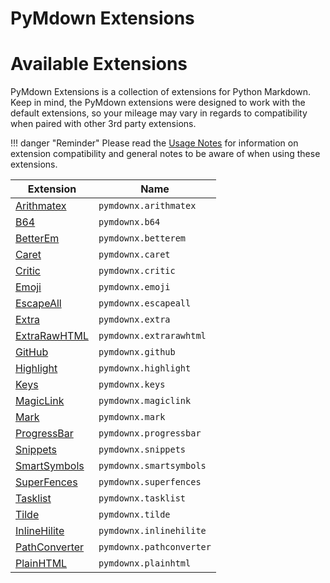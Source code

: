 # PyMdown Extensions

# Available Extensions

PyMdown Extensions is a collection of extensions for Python Markdown.  Keep in mind, the PyMdown extensions were designed to work with the default extensions, so your mileage may vary in regards to compatibility when paired with other 3rd party extensions.

!!! danger "Reminder"
    Please read the [Usage Notes](usage_notes.md) for information on extension compatibility and general notes to be aware of when using these extensions.

Extension                                                  | Name
---------------------------------------------------------- | ----
[Arithmatex](extensions/arithmatex.md)                     | `pymdownx.arithmatex`
[B64](extensions/b64.md)                                   | `pymdownx.b64`
[BetterEm](extensions/betterem.md)                         | `pymdownx.betterem`
[Caret](extensions/caret.md)                               | `pymdownx.caret`
[Critic](extensions/critic.md)                             | `pymdownx.critic`
[Emoji](extensions/emoji.md)                               | `pymdownx.emoji`
[EscapeAll](extensions/escapeall.md)                       | `pymdownx.escapeall`
[Extra](extensions/extra.md)                               | `pymdownx.extra`
[ExtraRawHTML](extensions/extrarawhtml.md)                 | `pymdownx.extrarawhtml`
[GitHub](extensions/github.md)                             | `pymdownx.github`
[Highlight](extensions/highlight.md)                       | `pymdownx.highlight`
[Keys](extensions/keys.md)                                 | `pymdownx.keys`
[MagicLink](extensions/magiclink.md)                       | `pymdownx.magiclink`
[Mark](extensions/mark.md)                                 | `pymdownx.mark`
[ProgressBar](extensions/progressbar.md)                   | `pymdownx.progressbar`
[Snippets](extensions/snippets.md)                         | `pymdownx.snippets`
[SmartSymbols](extensions/smartsymbols.md)                 | `pymdownx.smartsymbols`
[SuperFences](extensions/superfences.md)                   | `pymdownx.superfences`
[Tasklist](extensions/tasklist.md)                         | `pymdownx.tasklist`
[Tilde](extensions/tilde.md)                               | `pymdownx.tilde`
[InlineHilite](extensions/inlinehilite.md)                 | `pymdownx.inlinehilite`
[PathConverter](extensions/pathconverter.md)               | `pymdownx.pathconverter`
[PlainHTML](extensions/plainhtml.md)                       | `pymdownx.plainhtml`
